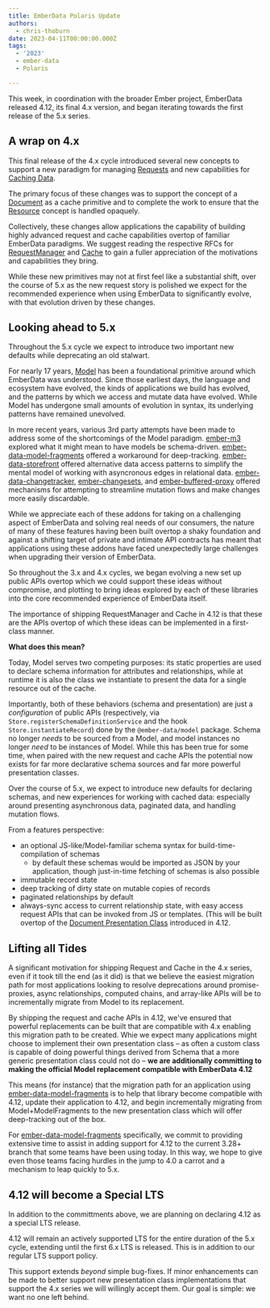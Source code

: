 ```yaml
---
title: EmberData Polaris Update
authors:
  - chris-thoburn
date: 2023-04-11T00:00:00.000Z
tags:
  - '2023'
  - ember-data
  - Polaris

---
```


This week, in coordination with the broader Ember project, EmberData released 4.12, its final
4.x version, and began iterating towards the first release of the 5.x series.

## A wrap on 4.x

This final release of the 4.x cycle introduced several new concepts to support a new paradigm for managing [Requests]() and new capabilities for [Caching Data]().

The primary focus of these changes was to support the concept of a [Document]() as a cache primitive and to complete the work to ensure that the [Resource]() concept is handled opaquely.

Collectively, these changes allow applications the capability of building highly advanced request and cache capabilities overtop of familiar EmberData paradigms. We suggest reading the respective RFCs for [RequestManager]() and [Cache]() to gain a fuller appreciation of the motivations and capabilities they bring.

While these new primitives may not at first feel like a substantial shift, over the course of 5.x as the new request story is polished we expect for the recommended experience when using EmberData to significantly evolve, with that evolution driven by these changes.

## Looking ahead to 5.x

Throughout the 5.x cycle we expect to introduce two important new defaults while deprecating an old stalwart.

For nearly 17 years, [Model](https://github.com/sproutcore/sproutcore/commit/f6248b1650a688a401cc6eea135fbe983e20cd12#diff-011979c89114a908391f35c2053dc2ba84da4d331cc97730039b2b2da623ffee) has been a foundational primitive around which EmberData was understood. Since those earliest days, the language and ecosystem have evolved, the kinds of applications we build has evolved, and the patterns by which we access and mutate data have evolved. While Model has undergone small amounts of evolution in syntax, its underlying patterns have remained unevolved.

In more recent years, various 3rd party attempts have been made to address some of the shortcomings of the Model paradigm. [ember-m3]() explored what it might mean to have models be schema-driven. [ember-data-model-fragments]() offered a workaround for deep-tracking. [ember-data-storefront]() offered alternative data access patterns to simplify the mental model of working with asyncronous edges in relational data. [ember-data-changetracker](), [ember-changesets](), and [ember-buffered-proxy]() offered mechanisms for attempting to streamline mutation flows and make changes more easily discardable.

While we appreciate each of these addons for taking on a challenging aspect of EmberData and solving real needs of our consumers, the nature of many of these features having been built overtop a shaky foundation and against a shifting target of private and intimate API contracts has meant that applications using these addons have faced unexpectedly large challenges when upgrading their version of EmberData.

So throughout the 3.x and 4.x cycles, we began evolving a new set up public APIs overtop which we could support these ideas without compromise, and plotting to bring ideas explored by each of these libraries into the core recommended experience of EmberData itself.

The importance of shipping RequestManager and Cache in 4.12 is that these are the APIs overtop of which these ideas can be implemented in a first-class manner.

**What does this mean?**

Today, Model serves two competing purposes: its static properties are used to declare schema information for attributes and relationships, while at runtime it is also the class we instantiate to present the data for a single resource out of the cache.

Importantly, both of these behaviors (schema and presentation) are just a *configuration* of public APIs (respectively, via `Store.registerSchemaDefinitionService` and the hook `Store.instantiateRecord`) done by the `@ember-data/model` package. Schema no longer *needs* to be sourced from a Model, and model instances no longer *need* to be instances of Model. While this has been true for some time, when paired with the new request and cache APIs the potential now exists for far more declarative schema sources and far more powerful presentation classes.

Over the course of 5.x, we expect to introduce new defaults for declaring schemas, and new experiences for working with cached data: especially around presenting asynchronous data, paginated data, and handling mutation flows.

From a features perspective:

 - an optional JS-like/Model-familiar schema syntax for build-time-compilation of schemas
   - by default these schemas would be imported as JSON by your application, though just-in-time fetching of schemas is also possible
 - immutable record state
 - deep tracking of dirty state on mutable copies of records
 - paginated relationships by default
 - always-sync access to current relationship state, with easy access request APIs that can be invoked from JS or templates. (This will be built overtop of the [Document Presentation Class](https://github.com/emberjs/data/blob/v4.12.0/packages/store/src/-private/document.ts) introduced in 4.12.

## Lifting all Tides

A significant motivation for shipping Request and Cache in the 4.x series, even if it took till the end (as it did) is that we believe the easiest migration path for most applications looking to resolve deprecations around promise-proxies, async relationships, computed chains, and array-like APIs will be to incrementally migrate from Model to its replacement.

By shipping the request and cache APIs in 4.12, we've ensured that powerful replacements can be built that are compatible with 4.x enabling this migration path to be created. Whie we expect many applications might choose to implement their own presentation class – as often a custom class is capable of doing powerful things derived from Schema that a more generic presentation class could not do – **we are additionally committing to making the official Model replacement compatible with EmberData 4.12**

This means (for instance) that the migration path for an application using [ember-data-model-fragments]() is to help that library become compatible with 4.12, update their application to 4.12, and begin incrementally migrating from Model+ModelFragments to the new presentation class which will offer deep-tracking out of the box.

For [ember-data-model-fragments]() specifically, we commit to providing extensive time to assist in adding support for 4.12 to the current 3.28+ branch that some teams have been using today. In this way, we hope to give even those teams facing hurdles in the jump to 4.0 a carrot and a mechanism to leap quickly to 5.x.

## 4.12 will become a Special LTS

In addition to the committments above, we are planning on declaring 4.12 as a special LTS release. 

4.12 will remain an actively supported LTS for the entire duration of the 5.x cycle, extending until the first 6.x LTS is released. This is in addition to our regular LTS support policy.

This support extends *beyond* simple bug-fixes. If minor enhancements can be made to better support new presentation class implementations that support the 4.x series we will willingly accept them. Our goal is simple: we want no one left behind.
